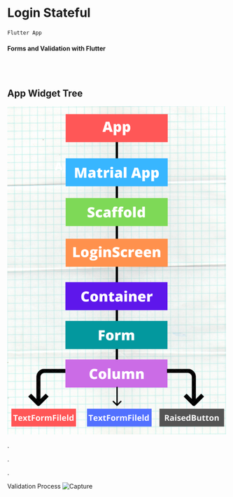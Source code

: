 # Login Stateful

`Flutter App`

#### Forms and Validation with Flutter

<br/>
<br/>
<h2> App Widget Tree </h2>
<img src='lib/src/Images/WidgetTree.png' width='500px'>

.

.

.

Validation Process
![Capture](https://user-images.githubusercontent.com/49618856/98126991-de78a480-1ebe-11eb-9379-b0afe3fecbd6.PNG)

